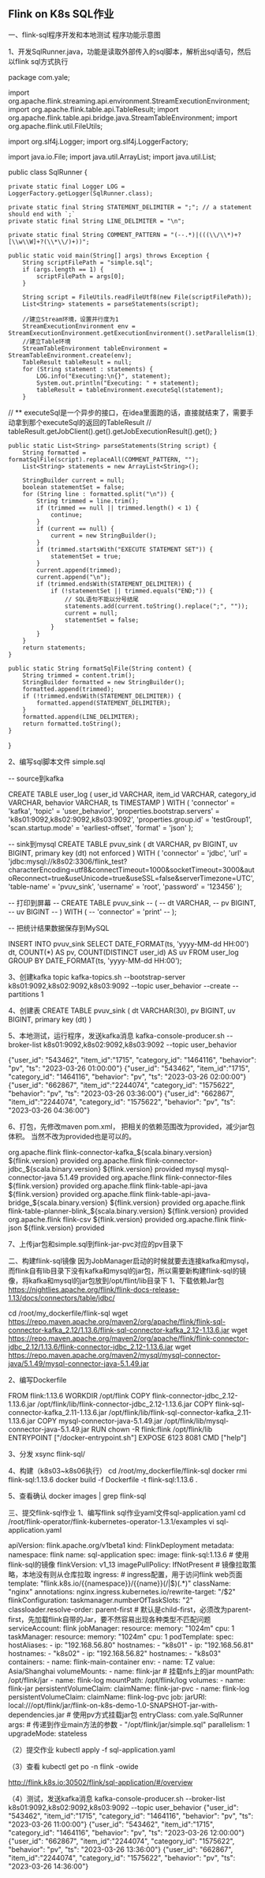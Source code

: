 ## Flink on K8s SQL作业 

一、flink-sql程序开发和本地测试
程序功能示意图


 

1、开发SqlRunner.java，功能是读取外部传入的sql脚本，解析出sql语句，然后以flink sql方式执行

package com.yale;

import org.apache.flink.streaming.api.environment.StreamExecutionEnvironment;
import org.apache.flink.table.api.TableResult;
import org.apache.flink.table.api.bridge.java.StreamTableEnvironment;
import org.apache.flink.util.FileUtils;

import org.slf4j.Logger;
import org.slf4j.LoggerFactory;

import java.io.File;
import java.util.ArrayList;
import java.util.List;

public class SqlRunner {

    private static final Logger LOG = LoggerFactory.getLogger(SqlRunner.class);

    private static final String STATEMENT_DELIMITER = ";"; // a statement should end with `;`
    private static final String LINE_DELIMITER = "\n";

    private static final String COMMENT_PATTERN = "(--.*)|(((\\/\\*)+?[\\w\\W]+?(\\*\\/)+))";

    public static void main(String[] args) throws Exception {
        String scriptFilePath = "simple.sql";
        if (args.length == 1) {
            scriptFilePath = args[0];
        }

        String script = FileUtils.readFileUtf8(new File(scriptFilePath));
        List<String> statements = parseStatements(script);

        //建立Stream环境，设置并行度为1
        StreamExecutionEnvironment env = StreamExecutionEnvironment.getExecutionEnvironment().setParallelism(1);
        //建立Table环境
        StreamTableEnvironment tableEnvironment = StreamTableEnvironment.create(env);
        TableResult tableResult = null;
        for (String statement : statements) {
            LOG.info("Executing:\n{}", statement);
            System.out.println("Executing: " + statement);
            tableResult = tableEnvironment.executeSql(statement);
        }
//        ** executeSql是一个异步的接口，在idea里面跑的话，直接就结束了，需要手动拿到那个executeSql的返回的TableResult
//        tableResult.getJobClient().get().getJobExecutionResult().get();
    }

    public static List<String> parseStatements(String script) {
        String formatted = formatSqlFile(script).replaceAll(COMMENT_PATTERN, "");
        List<String> statements = new ArrayList<String>();

        StringBuilder current = null;
        boolean statementSet = false;
        for (String line : formatted.split("\n")) {
            String trimmed = line.trim();
            if (trimmed == null || trimmed.length() < 1) {
                continue;
            }
            if (current == null) {
                current = new StringBuilder();
            }
            if (trimmed.startsWith("EXECUTE STATEMENT SET")) {
                statementSet = true;
            }
            current.append(trimmed);
            current.append("\n");
            if (trimmed.endsWith(STATEMENT_DELIMITER)) {
                if (!statementSet || trimmed.equals("END;")) {
                    // SQL语句不能以分号结尾
                    statements.add(current.toString().replace(";", ""));
                    current = null;
                    statementSet = false;
                }
            }
        }
        return statements;
    }

    public static String formatSqlFile(String content) {
        String trimmed = content.trim();
        StringBuilder formatted = new StringBuilder();
        formatted.append(trimmed);
        if (!trimmed.endsWith(STATEMENT_DELIMITER)) {
            formatted.append(STATEMENT_DELIMITER);
        }
        formatted.append(LINE_DELIMITER);
        return formatted.toString();
    }

}



2、编写sql脚本文件
simple.sql

-- source到kafka

CREATE TABLE user_log
(
    user_id     VARCHAR,
    item_id     VARCHAR,
    category_id VARCHAR,
    behavior    VARCHAR,
    ts          TIMESTAMP
) WITH (
      'connector' = 'kafka',
      'topic' = 'user_behavior',
      'properties.bootstrap.servers' = 'k8s01:9092,k8s02:9092,k8s03:9092',
      'properties.group.id' = 'testGroup1',
      'scan.startup.mode' = 'earliest-offset',
      'format' = 'json'
      );

-- sink到mysql
CREATE TABLE pvuv_sink (
    dt VARCHAR,
    pv BIGINT,
    uv BIGINT,
    primary key (dt) not enforced
) WITH (
      'connector' = 'jdbc',
      'url' = 'jdbc:mysql://k8s02:3306/flink_test?characterEncoding=utf8&connectTimeout=1000&socketTimeout=3000&autoReconnect=true&useUnicode=true&useSSL=false&serverTimezone=UTC',
      'table-name' = 'pvuv_sink',
      'username' = 'root',
      'password' = '123456'
      );

-- 打印到屏幕
-- CREATE TABLE pvuv_sink
-- (
--     dt VARCHAR,
--     pv BIGINT,
--     uv BIGINT
-- ) WITH (
--       'connector' = 'print'
--       );


-- 把统计结果数据保存到MySQL

INSERT INTO pvuv_sink
SELECT DATE_FORMAT(ts, 'yyyy-MM-dd HH:00') dt,
       COUNT(*)                AS          pv,
       COUNT(DISTINCT user_id) AS          uv
FROM user_log
GROUP BY DATE_FORMAT(ts, 'yyyy-MM-dd HH:00');


3、创建kafka topic
kafka-topics.sh --bootstrap-server k8s01:9092,k8s02:9092,k8s03:9092 --topic user_behavior --create --partitions 1

4、创建表
CREATE TABLE pvuv_sink (
    dt VARCHAR(30),
    pv BIGINT,
    uv BIGINT,
    primary key (dt)
)

5、本地测试，运行程序，发送kafka消息
kafka-console-producer.sh --broker-list k8s01:9092,k8s02:9092,k8s03:9092 --topic user_behavior

{"user_id": "543462", "item_id":"1715", "category_id": "1464116", "behavior": "pv", "ts": "2023-03-26 01:00:00"}
{"user_id": "543462", "item_id":"1715", "category_id": "1464116", "behavior": "pv", "ts": "2023-03-26 02:00:00"}
{"user_id": "662867", "item_id":"2244074", "category_id": "1575622", "behavior": "pv", "ts": "2023-03-26 03:36:00"}
{"user_id": "662867", "item_id":"2244074", "category_id": "1575622", "behavior": "pv", "ts": "2023-03-26 04:36:00"}


6、打包，先修改maven pom.xml， 把相关的依赖范围改为provided，减少jar包体积。 当然不改为provided也是可以的。

<dependency>
    <groupId>org.apache.flink</groupId>
    <artifactId>flink-connector-kafka_${scala.binary.version}</artifactId>
    <version>${flink.version}</version>
    <scope>provided</scope>
</dependency>
<dependency>
    <groupId>org.apache.flink</groupId>
    <artifactId>flink-connector-jdbc_${scala.binary.version}</artifactId>
    <version>${flink.version}</version>
    <scope>provided</scope>
</dependency>
<dependency>
    <groupId>mysql</groupId>
    <artifactId>mysql-connector-java</artifactId>
    <version>5.1.49</version>
    <scope>provided</scope>
</dependency>


<!-- Flink SQL 相关 -->
<dependency>
    <groupId>org.apache.flink</groupId>
    <artifactId>flink-connector-files</artifactId>
    <version>${flink.version}</version>
    <scope>provided</scope>
</dependency>
<dependency>
    <groupId>org.apache.flink</groupId>
    <artifactId>flink-table-api-java</artifactId>
    <version>${flink.version}</version>
    <scope>provided</scope>
</dependency>
<dependency>
    <groupId>org.apache.flink</groupId>
    <artifactId>flink-table-api-java-bridge_${scala.binary.version}</artifactId>
    <version>${flink.version}</version>
    <scope>provided</scope>
</dependency>
<dependency>
    <groupId>org.apache.flink</groupId>
    <artifactId>flink-table-planner-blink_${scala.binary.version}</artifactId>
    <version>${flink.version}</version>
    <scope>provided</scope>
</dependency>

<dependency>
    <groupId>org.apache.flink</groupId>
    <artifactId>flink-csv</artifactId>
    <version>${flink.version}</version>
    <scope>provided</scope>
</dependency>
<dependency>
    <groupId>org.apache.flink</groupId>
    <artifactId>flink-json</artifactId>
    <version>${flink.version}</version>
    <scope>provided</scope>
</dependency>




7、上传jar包和simple.sql到flink-jar-pvc对应的pv目录下

二、构建flink-sql镜像
因为JobManager启动的时候就要去连接kafka和mysql，而flink自有lib目录下没有kafka和mysql的jar包，所以需要新构建flink-sql的镜像，将kafka和mysql的jar包放到/opt/flint/lib目录下
1、下载依赖Jar包
https://nightlies.apache.org/flink/flink-docs-release-1.13/docs/connectors/table/jdbc/

cd /root/my_dockerfile/flink-sql
wget https://repo.maven.apache.org/maven2/org/apache/flink/flink-sql-connector-kafka_2.12/1.13.6/flink-sql-connector-kafka_2.12-1.13.6.jar
wget https://repo.maven.apache.org/maven2/org/apache/flink/flink-connector-jdbc_2.12/1.13.6/flink-connector-jdbc_2.12-1.13.6.jar
wget https://repo.maven.apache.org/maven2/mysql/mysql-connector-java/5.1.49/mysql-connector-java-5.1.49.jar

2、编写Dockerfile

FROM flink:1.13.6
WORKDIR /opt/flink
COPY flink-connector-jdbc_2.12-1.13.6.jar /opt/flink/lib/flink-connector-jdbc_2.12-1.13.6.jar
COPY flink-sql-connector-kafka_2.11-1.13.6.jar /opt/flink/lib/flink-sql-connector-kafka_2.11-1.13.6.jar
COPY mysql-connector-java-5.1.49.jar /opt/flink/lib/mysql-connector-java-5.1.49.jar
RUN chown -R flink:flink /opt/flink/lib
ENTRYPOINT ["/docker-entrypoint.sh"]
EXPOSE 6123 8081
CMD ["help"]



3、分发
xsync flink-sql/

4、构建（k8s03~k8s06执行）
cd /root/my_dockerfile/flink-sql
docker rmi flink-sql:1.13.6
docker build -f Dockerfile -t flink-sql:1.13.6 .

5、查看确认
docker images | grep flink-sql

三、提交flink-sql作业
1、编写flink sql作业yaml文件sql-application.yaml
cd /root/flink-operator/flink-kubernetes-operator-1.3.1/examples
vi sql-application.yaml

apiVersion: flink.apache.org/v1beta1
kind: FlinkDeployment
metadata:
  namespace: flink
  name: sql-application
spec:
  image: flink-sql:1.13.6  # 使用flink-sql的镜像
  flinkVersion: v1_13
  imagePullPolicy: IfNotPresent  # 镜像拉取策略，本地没有则从仓库拉取
  ingress:   # ingress配置，用于访问flink web页面
    template: "flink.k8s.io/{{namespace}}/{{name}}(/|$)(.*)"
    className: "nginx"
    annotations:
      nginx.ingress.kubernetes.io/rewrite-target: "/$2"
  flinkConfiguration:
    taskmanager.numberOfTaskSlots: "2"
    classloader.resolve-order: parent-first  # 默认是child-first，必须改为parent-first，先加载flink自带的Jar，要不然容易出现各种类型不匹配问题
  serviceAccount: flink
  jobManager:
    resource:
      memory: "1024m"
      cpu: 1
  taskManager:
    resource:
      memory: "1024m"
      cpu: 1
  podTemplate:
    spec:
      hostAliases:
        - ip: "192.168.56.80"
          hostnames:
            - "k8s01"
        - ip: "192.168.56.81"
          hostnames:
            - "k8s02"
        - ip: "192.168.56.82"
          hostnames:
            - "k8s03"
      containers:
        - name: flink-main-container
          env:
            - name: TZ
              value: Asia/Shanghai
          volumeMounts:
            - name: flink-jar  # 挂载nfs上的jar
              mountPath: /opt/flink/jar
            - name: flink-log
              mountPath: /opt/flink/log
      volumes:
        - name: flink-jar
          persistentVolumeClaim:
            claimName: flink-jar-pvc
        - name: flink-log
          persistentVolumeClaim:
            claimName: flink-log-pvc
  job:
    jarURI: local:///opt/flink/jar/flink-on-k8s-demo-1.0-SNAPSHOT-jar-with-dependencies.jar # 使用pv方式挂载jar包
    entryClass: com.yale.SqlRunner
    args:   # 传递到作业main方法的参数
      - "/opt/flink/jar/simple.sql"
    parallelism: 1
    upgradeMode: stateless



（2）提交作业
kubectl apply -f sql-application.yaml

（3）查看
kubectl get po -n flink -owide

http://flink.k8s.io:30502/flink/sql-application/#/overview

（4）测试，发送kafka消息
kafka-console-producer.sh --broker-list k8s01:9092,k8s02:9092,k8s03:9092 --topic user_behavior
{"user_id": "543462", "item_id":"1715", "category_id": "1464116", "behavior": "pv", "ts": "2023-03-26 11:00:00"}
{"user_id": "543462", "item_id":"1715", "category_id": "1464116", "behavior": "pv", "ts": "2023-03-26 12:00:00"}
{"user_id": "662867", "item_id":"2244074", "category_id": "1575622", "behavior": "pv", "ts": "2023-03-26 13:36:00"}
{"user_id": "662867", "item_id":"2244074", "category_id": "1575622", "behavior": "pv", "ts": "2023-03-26 14:36:00"}